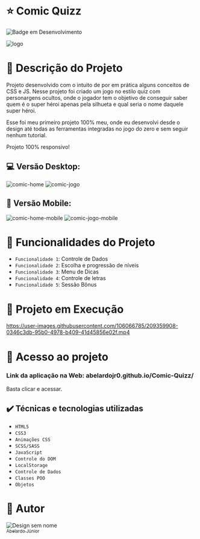 # :star: Comic Quizz
![Badge em Desenvolvimento](http://img.shields.io/static/v1?label=STATUS&message=EM%20DESENVOLVIMENTO&color=GREEN&style=for-the-badge)

![logo](https://user-images.githubusercontent.com/106066785/209358800-790f269b-3a0e-4cfe-92a5-c0d597d4a281.png)



# :door: Descrição do Projeto

Projeto desenvolvido com o intuito de por em prática alguns conceitos de CSS e JS. Nesse projeto foi criado um jogo no estilo quiz com personargens ocultos, onde o jogador tem o objetivo de conseguir saber quem é o super héroi apenas pela silhueta e qual seria o nome daquele super héroi.

Esse foi meu primeiro projeto 100% meu, onde eu desenvolvi desde o design até todas as ferramentas integradas no jogo do zero e sem seguir nenhum tutorial.

Projeto 100% responsivo!

##  :computer:  Versão Desktop:
![comic-home](https://user-images.githubusercontent.com/106066785/209359488-fd33fbce-8498-4c2f-a66a-6ccf15e31e1d.png)
![comic-jogo](https://user-images.githubusercontent.com/106066785/209359507-8bca2caa-7095-406a-b97a-5f9620b57e4a.png)


## :iphone: Versão Mobile:
![comic-home-mobile](https://user-images.githubusercontent.com/106066785/209359524-5627bb36-6e5b-4abc-bb11-edb095904fc4.png)
![comic-jogo-mobile](https://user-images.githubusercontent.com/106066785/209359529-a4bdd8ce-a736-46c0-936a-5a25209c3ca0.png)


# :hammer: Funcionalidades do Projeto

- `Funcionalidade 1`: Controle de Dados
- `Funcionalidade 2`: Escolha e progressão de níveis
- `Funcionalidade 3`: Menu de Dicas
- `Funcionalidade 4`: Controle de letras
- `Funcionalidade 5`: Sessão Bônus


# :pushpin: Projeto em Execução

https://user-images.githubusercontent.com/106066785/209359908-0346c3db-95b0-4978-b409-41d45856e02f.mp4


# 📁 Acesso ao projeto

### Link da aplicação na Web: abelardojr0.github.io/Comic-Quizz/

Basta clicar e acessar.

## ✔️ Técnicas e tecnologias utilizadas

- ``HTML5``
- ``CSS3``
- ``Animações CSS``
- ``SCSS/SASS``
- ``JavaScript``
- ``Controle do DOM``
- ``LocalStorage``
- ``Controle de Dados``
- ``Classes POO``
- ``Objetos``

# :boy: Autor
![Design sem nome](https://user-images.githubusercontent.com/106066785/209356927-d0162605-f53a-4d25-badc-7504c22785ef.png)
[<br><sub>Abelardo Júnior</sub>](https://www.linkedin.com/in/abelardo-junior/) 


